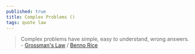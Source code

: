 ```yaml
---
published: true
title: Complex Problems ()
tags: quote law
---
```

> Complex problems have simple, easy to understand, wrong answers. - [Grossman's Law](https://www.anvari.org/fortune/Quotations_-_Laws/230_complex-problems-have-simple-easy-to-understand-wrong-answers-grossmans-law.html) / [Benno Rice](https://youtu.be/9-IWMbJXoLM?feature=shared&t=1977)
